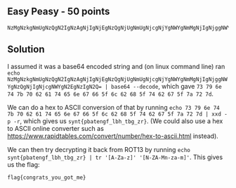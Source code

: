 ## Easy Peasy - 50 points ##
```
NzMgNzkgNmUgNzQgN2IgNzAgNjIgNjEgNzQgNjUgNmUgNjcgNjYgNWYgNmMgNjIgNjggNWYgNzQgNjIgNjcgNWYgN2EgNzIgN2Q=
```

## Solution ##

I assumed it was a base64 encoded string and (on linux command line) ran `echo NzMgNzkgNmUgNzQgN2IgNzAgNjIgNjEgNzQgNjUgNmUgNjcgNjYgNWYgNmMgNjIgNjggNWYgNzQgNjIgNjcgNWYgN2EgNzIgN2Q= | base64 --decode`, which gave `73 79 6e 74 7b 70 62 61 74 65 6e 67 66 5f 6c 62 68 5f 74 62 67 5f 7a 72 7d`.

We can do a hex to ASCII conversion of that by running `echo 73 79 6e 74 7b 70 62 61 74 65 6e 67 66 5f 6c 62 68 5f 74 62 67 5f 7a 72 7d | xxd -p -r`, which gives us `synt{pbatengf_lbh_tbg_zr}`. (We could also use a hex to ASCII online converter such as https://www.rapidtables.com/convert/number/hex-to-ascii.html instead).

We can then try decrypting it back from ROT13 by running `echo synt{pbatengf_lbh_tbg_zr} | tr '[A-Za-z]' '[N-ZA-Mn-za-m]'`.  This gives us the flag:
```
flag{congrats_you_got_me}
```
